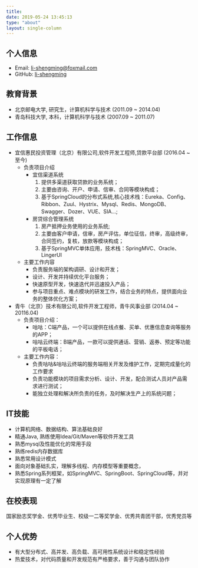 ```yaml
---
title: 
date: 2019-05-24 13:45:13
type: "about"
layout: single-column
---
```

## 个人信息
- Email: li-shengming@foxmail.com
- GitHub: [li-shengming](https://github.com/li-shengming)

## 教育背景
- 北京邮电大学, 研究生，计算机科学与技术 (2011.09 ~ 2014.04)
- 青岛科技大学, 本科，计算机科学与技术 (2007.09 ~ 2011.07)

## 工作信息
- 宜信惠民投资管理（北京）有限公司,软件开发工程师,贷款平台部 (2016.04 ~ 至今)
    - 负责项目介绍
        - 宜信渠道系统
             1) 提供多渠道获取贷款的业务系统；
             2) 主要由咨询、开户、申请、信审、合同等模块构成；
             3) 基于SpringCloud的分布式系统,核心技术栈：Eureka、Config、Ribbon、Zuul、Hystrix、Mysql、Redis、MongoDB、Swagger、Dozer、VUE、SIA...;
        - 房贷综合管理系统
            1) 房产抵押业务使用的业务系统;
            2) 主要由客户申请，信审，房产评估，单位征信，终审，高级终审，合同签约，复核，放款等模块构成；
            3) 基于SpringMVC单体应用，技术栈：SpringMVC、Oracle、LingerUI
    - 主要工作内容
        - 负责服务端的架构调研、设计和开发；
        - 设计、开发并持续优化平台服务；
        - 快速原型开发，快速迭代并迅速投入产品；  
        - 参与项目重点、难点模块的研发工作，结合业务的特点，提供面向业务的整体优化方案；
- 青牛（北京）技术有限公司,软件开发工程师，青牛风事业部 (2014.04 ~ 20116.04)
    - 负责项目介绍：
        - 咕咕：C端产品，一个可以提供在线点餐、买单、优惠信息查询等服务的APP；
        - 咕咕云终端：B端产品，一款可以提供通话、营销、返券、预定等功能的平板电话；
    - 主要工作内容：
        - 负责咕咕&咕咕云终端的服务端相关开发及维护工作，定期完成量化的工作要求
        - 负责功能模块的项目需求分析、设计、开发，配合测试人员对产品需求进行测试；
        - 能独立处理和解决所负责的任务，及时解决生产上的系统问题；

## IT技能
- 计算机网络、数据结构、算法基础良好
- 精通Java, 熟练使用Idea/Git/Maven等软件开发工具
- 熟悉mysql及性能优化的常用手段
- 熟练redis内存数据库
- 熟悉常用设计模式
- 面向对象基础扎实，理解多线程、内存模型等重要概念，
- 熟悉Spring系列框架，如SpringMVC、SpringBoot、SpringCloud等，并对实现原理有一定了解

## 在校表现
国家励志奖学金、优秀毕业生、校级一二等奖学金、优秀共青团干部，优秀党员等

## 个人优势
- 有大型分布式、高并发、高负载、高可用性系统设计和稳定性经验
- 热爱技术，对代码质量和开发规范有严格要求，善于沟通与团队协作
